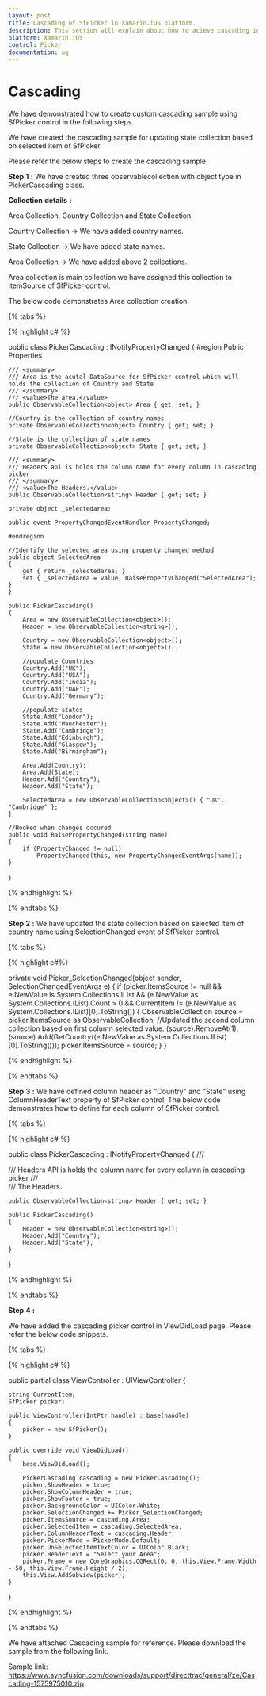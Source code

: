 ```yaml
---
layout: post
title: Cascading of SfPicker in Xamarin.iOS platform.
description: This section will explain about how to acieve cascading in Syncfusion SfPicker control in Xamarin.iOS platform.
platform: Xamarin.iOS
control: Picker
documentation: ug
---
```


# Cascading

We have demonstrated how to create custom cascading sample using SfPicker control in the following steps.

We have created the cascading sample for updating state collection based on selected item of SfPicker.

Please refer the below steps to create the cascading sample.

**Step** **1** **:** We have created three observablecollection with object type in PickerCascading class.

**Collection** **details** **:**

Area Collection, Country Collection and State Collection.

Country Collection -> We have added country names.

State Collection -> We have added state names.

Area Collection -> We have added above 2 collections.

Area collection is main collection we have assigned this collection to ItemSource of SfPicker control.

The below code demonstrates Area collection creation.

{% tabs %}

{% highlight c# %}

public class PickerCascading : INotifyPropertyChanged
{
    #region Public Properties

    /// <summary>
    /// Area is the acutal DataSource for SfPicker control which will holds the collection of Country and State
    /// </summary>
    /// <value>The area.</value>
    public ObservableCollection<object> Area { get; set; }

    //Country is the collection of country names
    private ObservableCollection<object> Country { get; set; }

    //State is the collection of state names
    private ObservableCollection<object> State { get; set; }

    /// <summary>
    /// Headers api is holds the column name for every column in cascading picker
    /// </summary>
    /// <value>The Headers.</value>
    public ObservableCollection<string> Header { get; set; }

    private object _selectedarea;

    public event PropertyChangedEventHandler PropertyChanged;

    #endregion

    //Identify the selected area using property changed method
    public object SelectedArea
    {
        get { return _selectedarea; }
        set { _selectedarea = value; RaisePropertyChanged("SelectedArea"); }
    }

    public PickerCascading()
    {
        Area = new ObservableCollection<object>();
        Header = new ObservableCollection<string>();

        Country = new ObservableCollection<object>();
        State = new ObservableCollection<object>();

        //populate Countries
        Country.Add("UK");
        Country.Add("USA");
        Country.Add("India");
        Country.Add("UAE");
        Country.Add("Germany");

        //populate states
        State.Add("London");
        State.Add("Manchester");
        State.Add("Cambridge");
        State.Add("Edinburgh");
        State.Add("Glasgow");
        State.Add("Birmingham");

        Area.Add(Country);
        Area.Add(State);
        Header.Add("Country");
        Header.Add("State");

        SelectedArea = new ObservableCollection<object>() { "UK", "Cambridge" };
    }

    //Hooked when changes occured 
    public void RaisePropertyChanged(string name)
    {
        if (PropertyChanged != null)
            PropertyChanged(this, new PropertyChangedEventArgs(name));
    }
}

{% endhighlight %}

{% endtabs %}

**Step** **2** **:** We have updated the state collection based on selected item of country name using SelectionChanged event of SfPicker control.

{% tabs %}

{% highlight c#%}

private void Picker_SelectionChanged(object sender, SelectionChangedEventArgs e)
{
    if (picker.ItemsSource != null && e.NewValue is System.Collections.IList && (e.NewValue as System.Collections.IList).Count > 0 && CurrentItem != (e.NewValue as System.Collections.IList)[0].ToString())
    {
        ObservableCollection<object> source = picker.ItemsSource as ObservableCollection<object>;
        //Updated the second column collection based on first column selected value.
        (source).RemoveAt(1);
        (source).Add(GetCountry((e.NewValue as System.Collections.IList)[0].ToString()));
        picker.ItemsSource = source;
    }
}

{% endhighlight %}

{% endtabs %}

**Step** **3** **:** We have defined column header as "Country" and "State" using ColumnHeaderText property of SfPicker control. The below code demonstrates how to define for each column of SfPicker control.

{% tabs %}

{% highlight c# %}

public class PickerCascading : INotifyPropertyChanged
{
    /// <summary>
    /// Headers API is holds the column name for every column in cascading picker
    /// </summary>
    /// <value>The Headers.</value>

    public ObservableCollection<string> Header { get; set; }

    public PickerCascading()
    {
        Header = new ObservableCollection<string>();
        Header.Add("Country");
        Header.Add("State");
    }
}

{% endhighlight %}

{% endtabs %}

**Step** **4** **:**

We have added the cascading picker control in ViewDidLoad page. Please refer the below code snippets.

{% tabs %}

{% highlight c# %}

public partial class ViewController : UIViewController
{

    string CurrentItem;
    SfPicker picker;

    public ViewController(IntPtr handle) : base(handle)
    {
        picker = new SfPicker();
    }

    public override void ViewDidLoad()
    {
        base.ViewDidLoad();

        PickerCascading cascading = new PickerCascading();
        picker.ShowHeader = true;
        picker.ShowColumnHeader = true;
        picker.ShowFooter = true;
        picker.BackgroundColor = UIColor.White;
        picker.SelectionChanged += Picker_SelectionChanged;
        picker.ItemsSource = cascading.Area;
        picker.SelectedItem = cascading.SelectedArea;
        picker.ColumnHeaderText = cascading.Header;
        picker.PickerMode = PickerMode.Default;
        picker.UnSelectedItemTextColor = UIColor.Black;
        picker.HeaderText = "Select your Area";
        picker.Frame = new CoreGraphics.CGRect(0, 0, this.View.Frame.Width - 50, this.View.Frame.Height / 2);
        this.View.AddSubview(picker);
    }
}

{% endhighlight %}

{% endtabs %}

We have attached Cascading sample for reference. Please download the sample from the following link.

Sample link: https://www.syncfusion.com/downloads/support/directtrac/general/ze/Cascading-1575975010.zip